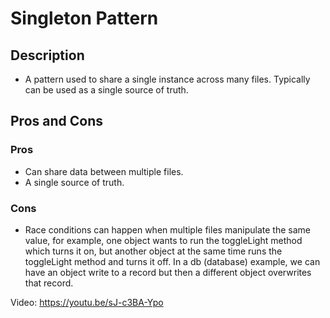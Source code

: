 # Singleton Pattern
## Description
- A pattern used to share a single instance across many files. Typically can be used as a single source of truth.

## Pros and Cons
### Pros
- Can share data between multiple files.
- A single source of truth.
### Cons
- Race conditions can happen when multiple files manipulate the same value, for example, one object wants to run the toggleLight method which turns it on, but another object at the same time runs the toggleLight method and turns it off. In a db (database) example, we can have an object write to a record but then a different object overwrites that record.

Video: https://youtu.be/sJ-c3BA-Ypo